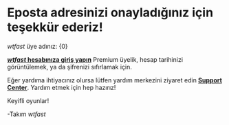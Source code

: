 # Eposta adresinizi onayladığınız için teşekkür ederiz!

*wtfast* üye adınız: {0}

[***wtfast* hesabınıza giriş yapın**](https://secure.wtfast.com/member/Account/Login) Premium üyelik, hesap tarihinizi görüntülemek, ya da şifrenizi sıfırlamak için.

Eğer yardıma ihtiyacınız olursa lütfen yardım merkezini ziyaret edin [**Support Center**](http://support.wtfast.com). Yardım etmek için hep hazırız! 

Keyifli oyunlar!

-Takım *wtfast*
